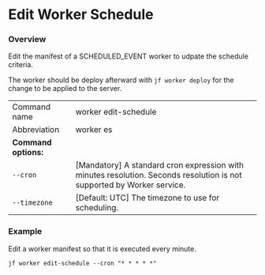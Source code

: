 # Edit Worker Schedule

### Overview



Edit the manifest of a SCHEDULED\_EVENT worker to udpate the schedule criteria.

The worker should be deploy afterward with `jf worker deploy` for the change to be applied to the server.

|                      |                                                                                                                         |
| -------------------- | ----------------------------------------------------------------------------------------------------------------------- |
| Command name         | worker edit-schedule                                                                                                    |
| Abbreviation         | worker es                                                                                                               |
| **Command options:** |                                                                                                                         |
| `--cron`             | \[Mandatory] A standard cron expression with minutes resolution. Seconds resolution is not supported by Worker service. |
| `--timezone`         | \[Default: UTC] The timezone to use for scheduling.                                                                     |

### Example



Edit a worker manifest so that it is executed every minute.

```
jf worker edit-schedule --cron "* * * * *"
```
